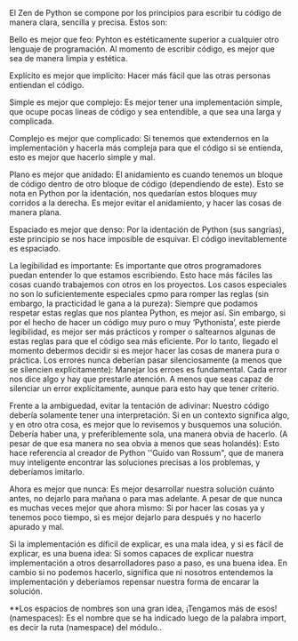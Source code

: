 El Zen de Python se compone por los principios para escribir tu código de manera clara, sencilla y precisa. Estos son:

Bello es mejor que feo:
Pyhton es estéticamente superior a cualquier otro lenguaje de programación. Al momento de escribir código, es mejor que sea de manera limpia y estética.

Explícito es mejor que implícito:
Hacer más fácil que las otras personas entiendan el código.

Simple es mejor que complejo:
Es mejor tener una implementación simple, que ocupe pocas lineas de código y sea entendible, a que sea una larga y complicada.

Complejo es mejor que complicado:
Si tenemos que extendernos en la implementación y hacerla más compleja para que el código si se entienda, esto es mejor que hacerlo simple y mal.

Plano es mejor que anidado:
El anidamiento es cuando tenemos un bloque de código dentro de otro bloque de código (dependiendo de este). Esto se nota en Python por la identación, nos quedarían estos bloques muy corridos a la derecha. Es mejor evitar el anidamiento, y hacer las cosas de manera plana.

Espaciado es mejor que denso:
Por la identación de Python (sus sangrías), este principio se nos hace imposible de esquivar. El código inevitablemente es espaciado.

La legibilidad es importante:
Es importante que otros programadores puedan entender lo que estamos escribiendo. Esto hace más fáciles las cosas cuando trabajemos con otros en los proyectos.
Los casos especiales no son lo suficientemente especiales cpmo para romper las reglas (sin embargo, la practicidad le gana a la pureza):
Siempre que podamos respetar estas reglas que nos plantea Python, es mejor así. Sin embargo, si por el hecho de hacer un código muy puro o muy ‘Pythonista’, este pierde legibilidad, es mejor ser más prácticos y romper o saltearnos algunas de estas reglas para que el código sea más eficiente. Por lo tanto, llegado el momento debermos decidir si es mejor hacer las cosas de manera pura o práctica.
Los errores nunca deberían pasar silenciosamente (a menos que se silencien explícitamente):
Manejar los erroes es fundamental. Cada error nos dice algo y hay que prestarle atención. A menos que seas capaz de silenciar un error explícitamente, aunque para esto hay que tener criterio.

Frente a la ambiguedad, evitar la tentación de adivinar:
Nuestro código debería solamente tener una interpretación. Si en un contexto significa algo, y en otro otra cosa, es mejor que lo revisemos y busquemos una solución.
Debería haber una, y preferiblemente sola, una manera obvia de hacerlo. (A pesar de que esa manera no sea obvia a menos que seas holandés):
Esto hace referencia al creador de Python ''Guido van Rossum", que de manera muy inteligente encontrar las soluciones precisas a los problemas, y deberíamos imitarlo.

Ahora es mejor que nunca:
Es mejor desarrollar nuestra solución cuánto antes, no dejarlo para mañana o para mas adelante.
A pesar de que nunca es muchas veces mejor que ahora mismo:
Si por hacer las cosas ya y tenemos poco tiempo, si es mejor dejarlo para después y no hacerlo apurado y mal.

Si la implementación es díficil de explicar, es una mala idea, y si es fácil de explicar, es una buena idea:
Si somos capaces de explicar nuestra implementación a otros desarrolladores paso a paso, es una buena idea. En cambio si no podemos hacerlo, significa que ni nosotros entendemos la implementación y deberíamos repensar nuestra forma de encarar la solución.

**Los espacios de nombres son una gran idea, ¡Tengamos más de esos! (namespaces):
Es el nombre que se ha indicado luego de la palabra import, es decir la ruta (namespace) del módulo..